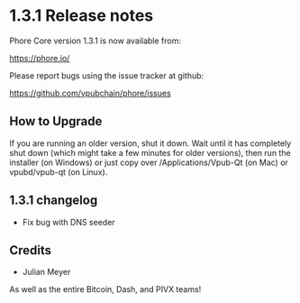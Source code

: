1.3.1 Release notes
====================

Phore Core version 1.3.1 is now available from:

  https://phore.io/

Please report bugs using the issue tracker at github:

  https://github.com/vpubchain/phore/issues


How to Upgrade
--------------

If you are running an older version, shut it down. Wait until it has completely
shut down (which might take a few minutes for older versions), then run the
installer (on Windows) or just copy over /Applications/Vpub-Qt (on Mac) or
vpubd/vpub-qt (on Linux).


1.3.1 changelog
----------------

- Fix bug with DNS seeder


Credits
--------

- Julian Meyer

As well as the entire Bitcoin, Dash, and PIVX teams!